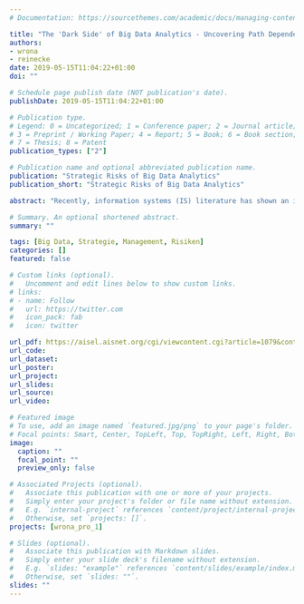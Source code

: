 ```yaml
---
# Documentation: https://sourcethemes.com/academic/docs/managing-content/

title: "The 'Dark Side' of Big Data Analytics - Uncovering Path Dependency Risks of BDA-Investments"
authors:
- wrona
- reinecke
date: 2019-05-15T11:04:22+01:00
doi: ""

# Schedule page publish date (NOT publication's date).
publishDate: 2019-05-15T11:04:22+01:00

# Publication type.
# Legend: 0 = Uncategorized; 1 = Conference paper; 2 = Journal article;
# 3 = Preprint / Working Paper; 4 = Report; 5 = Book; 6 = Book section;
# 7 = Thesis; 8 = Patent
publication_types: ["2"]

# Publication name and optional abbreviated publication name.
publication: "Strategic Risks of Big Data Analytics"
publication_short: "Strategic Risks of Big Data Analytics"

abstract: "Recently, information systems (IS) literature has shown an increasing interest in Big Data and Analytics (BDA) to gain competitive advantage. The predominant literature focuses on operational effectiveness and how companies use historical information and uncover hidden patterns to differentiate from competition. This paper addresses how the prevailing line of reasoning is limited and how strategic risks from companies’ BDA-applications are neglected. Drawing on the theory of path dependency and resource-based view, it aims to expand the hitherto strongly IT-capability-oriented view of competitive advantages from BDA, in particular through greater in-volvement in current strategic research and by disclosing previously underexposed risk dimensions. A qualitative research shall be conducted to explore possible strategic risk dimensions associated with BDA-investments in greater detail. To reconstruct the process of BDA-investment and capability-building of firms in the maritime logistics sector, a qualitative process study seems appropriate to explore constitutive features of path formation and detect early indicators for path dependency."

# Summary. An optional shortened abstract.
summary: ""

tags: [Big Data, Strategie, Management, Risiken]
categories: []
featured: false

# Custom links (optional).
#   Uncomment and edit lines below to show custom links.
# links:
# - name: Follow
#   url: https://twitter.com
#   icon_pack: fab
#   icon: twitter

url_pdf: https://aisel.aisnet.org/cgi/viewcontent.cgi?article=1079&context=ecis2019_rip
url_code:
url_dataset:
url_poster:
url_project:
url_slides:
url_source:
url_video: 

# Featured image
# To use, add an image named `featured.jpg/png` to your page's folder. 
# Focal points: Smart, Center, TopLeft, Top, TopRight, Left, Right, BottomLeft, Bottom, BottomRight.
image:
  caption: ""
  focal_point: ""
  preview_only: false

# Associated Projects (optional).
#   Associate this publication with one or more of your projects.
#   Simply enter your project's folder or file name without extension.
#   E.g. `internal-project` references `content/project/internal-project/index.md`.
#   Otherwise, set `projects: []`.
projects: [wrona_pro_1]

# Slides (optional).
#   Associate this publication with Markdown slides.
#   Simply enter your slide deck's filename without extension.
#   E.g. `slides: "example"` references `content/slides/example/index.md`.
#   Otherwise, set `slides: ""`.
slides: ""
---
```

